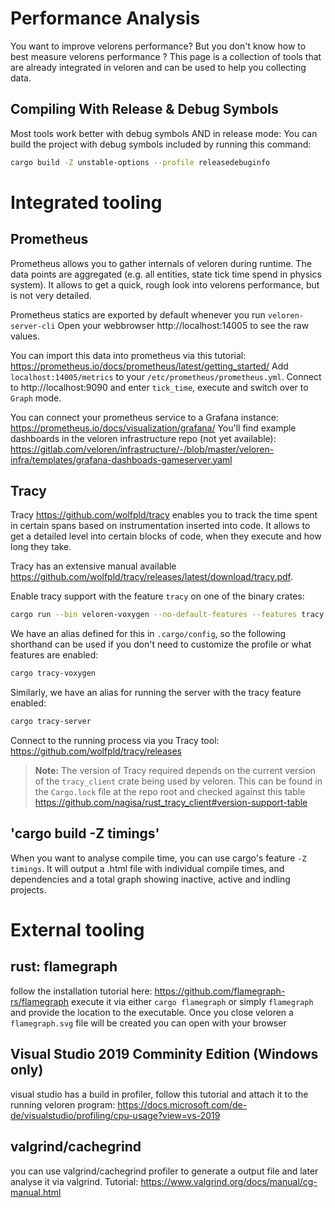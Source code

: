 # Performance Analysis

You want to improve velorens performance?
But you don't know how to best measure velorens performance ?
This page is a collection of tools that are already integrated in veloren and can be used to help you collecting data.

## Compiling With Release & Debug Symbols

Most tools work better with debug symbols AND in release mode:
You can build the project with debug symbols included by running this command:

```bash
cargo build -Z unstable-options --profile releasedebuginfo
```

# Integrated tooling

## Prometheus

Prometheus allows you to gather internals of veloren during runtime. The data points are aggregated (e.g. all entities, state tick time spend in physics system).
It allows to get a quick, rough look into velorens performance, but is not very detailed.

Prometheus statics are exported by default whenever you run `veloren-server-cli`
Open your webbrowser http://localhost:14005 to see the raw values.

You can import this data into prometheus via this tutorial: <https://prometheus.io/docs/prometheus/latest/getting_started/>
Add `localhost:14005/metrics` to your `/etc/prometheus/prometheus.yml`.
Connect to http://localhost:9090 and enter `tick_time`, execute and switch over to `Graph` mode.

You can connect your prometheus service to a Grafana instance: <https://prometheus.io/docs/visualization/grafana/>
You'll find example dashboards in the veloren infrastructure repo (not yet available): <https://gitlab.com/veloren/infrastructure/-/blob/master/veloren-infra/templates/grafana-dashboads-gameserver.yaml>

## Tracy

Tracy <https://github.com/wolfpld/tracy> enables you to track the time spent in certain spans based
on instrumentation inserted into code. It allows to get a detailed level into certain blocks of
code, when they execute and how long they take.

Tracy has an extensive manual available
<https://github.com/wolfpld/tracy/releases/latest/download/tracy.pdf>.

Enable tracy support with the feature `tracy` on one of the binary crates:
```bash
cargo run --bin veloren-voxygen --no-default-features --features tracy,simd,egui-ui,shaderc-from-source --profile no_overflow"
```
We have an alias defined for this in `.cargo/config`, so the following shorthand can be used if you
don't need to customize the profile or what features are enabled:
```bash
cargo tracy-voxygen
```
Similarly, we have an alias for running the server with the tracy feature enabled:
```bash
cargo tracy-server
```

Connect to the running process via you Tracy tool: <https://github.com/wolfpld/tracy/releases>

> **Note:** The version of Tracy required depends on the current version of the `tracy_client`
> crate being used by veloren. This can be found in the `Cargo.lock` file at the repo root and
> checked against this table <https://github.com/nagisa/rust_tracy_client#version-support-table>      

<!---
TODO: section on compiling Tracy (multiple platforms!)
TODO: section on instrumenting code and the relevant macros defined in common_base 
-->

## 'cargo build -Z timings'

When you want to analyse compile time, you can use cargo's feature `-Z timings`. It will output a
.html file with individual compile times, and dependencies and a total graph showing inactive,
active and indling projects.

# External tooling

## rust: flamegraph

follow the installation tutorial here: <https://github.com/flamegraph-rs/flamegraph>
execute it via either `cargo flamegraph` or simply `flamegraph` and provide the location to the executable.
Once you close veloren a `flamegraph.svg` file will be created you can open with your browser

## Visual Studio 2019 Comminity Edition (Windows only)

visual studio has a build in profiler, follow this tutorial and attach it to the running veloren program:
<https://docs.microsoft.com/de-de/visualstudio/profiling/cpu-usage?view=vs-2019>

## valgrind/cachegrind

you can use valgrind/cachegrind profiler to generate a output file and later analyse it via valgrind.
Tutorial: <https://www.valgrind.org/docs/manual/cg-manual.html>

<!--- TODO: highlight Hotspot and Heaptrack -->
